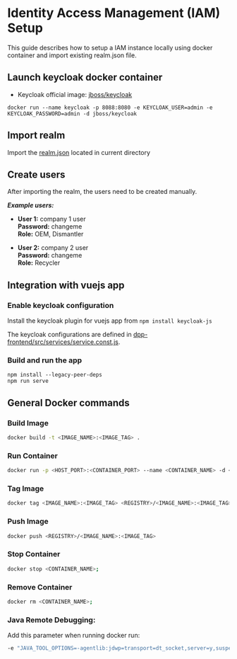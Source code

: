 <!--
#######################################################################

Tractus-X - Digital Product Passport Application 

Copyright (c) 2022 BMW AG
Copyright (c) 2022 Henkel AG & Co. KGaA
Copyright (c) 2023 CGI Deutschland B.V. & Co. KG
Copyright (c) 2023 Contributors to the Eclipse Foundation

See the NOTICE file(s) distributed with this work for additional
information regarding copyright ownership.

This work is made available under the terms of the
Creative Commons Attribution 4.0 International (CC-BY-4.0) license,
which is available at
https://creativecommons.org/licenses/by/4.0/legalcode.

SPDX-License-Identifier: CC-BY-4.0

#######################################################################
-->

# Identity Access Management (IAM) Setup

This guide describes how to setup a IAM instance locally using docker container and import existing realm.json file.

## Launch keycloak docker container

- Keycloak official image: [jboss/keycloak](https://registry.hub.docker.com/r/jboss/keycloak)

```
docker run --name keycloak -p 8088:8080 -e KEYCLOAK_USER=admin -e KEYCLOAK_PASSWORD=admin -d jboss/keycloak
```

## Import realm

Import the [realm.json](./realm.json) located in current directory

## Create users

After importing the realm, the users need to be created manually. 

***Example users:***
- **User 1:** company 1 user  \
  **Password:** changeme \
  **Role:** OEM, Dismantler

- **User 2:** company 2 user \
  **Password:** changeme \
  **Role:** Recycler

## Integration with vuejs app

### Enable keycloak configuration

Install the keycloak plugin for vuejs app from ```npm install keycloak-js```

The keycloak configurations are defined in [dpp-frontend/src/services/service.const.js](../../../dpp-frontend/src/services/service.const.js).

### Build and run the app

```
npm install --legacy-peer-deps
npm run serve
```


## General Docker commands 

### Build Image
```bash
docker build -t <IMAGE_NAME>:<IMAGE_TAG> .
```

### Run Container
```bash
docker run -p <HOST_PORT>:<CONTAINER_PORT> --name <CONTAINER_NAME> -d <IMAGE_NAME>:<IMAGE_TAG>
```

### Tag Image
```bash
docker tag <IMAGE_NAME>:<IMAGE_TAG> <REGISTRY>/<IMAGE_NAME>:<IMAGE_TAG>
```

### Push Image
```bash
docker push <REGISTRY>/<IMAGE_NAME>:<IMAGE_TAG>
```

### Stop Container
```bash
docker stop <CONTAINER_NAME>;
```

### Remove Container
```bash
docker rm <CONTAINER_NAME>;
```

### Java Remote Debugging:
Add this parameter when running docker run:

```bash
-e "JAVA_TOOL_OPTIONS=-agentlib:jdwp=transport=dt_socket,server=y,suspend=n,address=*:8000" -p 8000:8000
```
